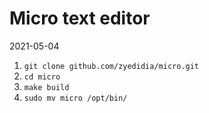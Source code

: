 # Micro text editor

2021-05-04

1. `git clone github.com/zyedidia/micro.git`
2. `cd micro`
3. `make build`
4. `sudo mv micro /opt/bin/`
